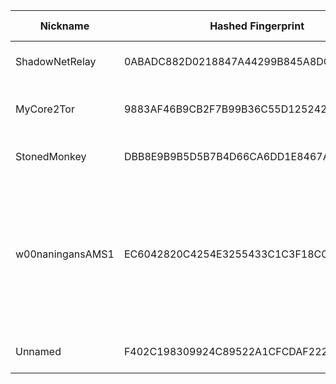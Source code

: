 | Nickname |  Hashed Fingerprint	| Or Addresses | Contact | Running | Flags | Last Seen | First Seen | Last Restarted | Advertised Bandwidth | Platform | Version | Version Status | Recommended Version | Verified hostnames | Exit policy |
|---|---|---|---|---|---|---|---|---|---|---|---|---|---|---|---|
|ShadowNetRelay | 0ABADC882D0218847A44299B845A8DCA9BF2A42D | ["135.181.206.136:9001","[2a01:4f9:c012:67dc::1]:9001"] | admin@example.com | false | Running, V2Dir, Valid | 2025-08-23 01:00:00 | 2025-08-23 01:00:00 | 2025-08-23 00:44:50 | 0 | Tor 0.4.8.17 on Linux | 0.4.8.17 | recommended | true | ["static.136.206.181.135.clients.your-server.de"] | ["reject *:*"]|
|MyCore2Tor | 9883AF46B9CB2F7B99B36C55D1252420F4D0D89D | ["152.86.6.232:443"] | YESsir@myemail.com | true | Running, V2Dir, Valid | 2025-08-23 03:00:00 | 2025-08-23 01:00:00 | 2025-08-23 00:40:40 | 0 | Tor 0.4.8.17 on FreeBSD | 0.4.8.17 | recommended | true | N/A | ["reject *:*"]|
|StonedMonkey | DBB8E9B9B5D5B7B4D66CA6DD1E8467A9B5E9B612 | ["107.189.28.32:9001"] | jesusmalverde911@protonmail.com | true | Running, V2Dir, Valid | 2025-08-23 03:00:00 | 2025-08-23 00:00:00 | 2025-08-22 23:28:08 | 0 | Tor 0.4.8.14 on Linux | 0.4.8.14 | recommended | true | N/A | ["reject *:*"]|
|w00naningansAMS1 | EC6042820C4254E3255433C1C3F18C0413503FF0 | ["45.58.190.74:443","[2610:150:4001:a120:216:3cff:fe4a:e2a9]:443"] | Sod Off <eat@ass.cymru> | true | Exit, Running, V2Dir, Valid | 2025-08-23 03:00:00 | 2025-08-23 00:00:00 | 2025-08-22 22:55:29 | 0 | Tor 0.4.8.17 on Linux | 0.4.8.17 | recommended | true | N/A | ["reject 0.0.0.0/8:*","reject 169.254.0.0/16:*","reject 127.0.0.0/8:*","reject 192.168.0.0/16:*","reject 10.0.0.0/8:*","reject 172.16.0.0/12:*","reject 45.58.190.74:*","accept *:53","accept *:443","accept *:80","accept *:22","reject *:*"]|
|Unnamed | F402C198309924C89522A1CFCDAF222BED56528F | ["139.180.197.9:443"] | N/A | true | Running, V2Dir, Valid | 2025-08-23 03:00:00 | 2025-08-23 00:00:00 | 2025-08-22 23:40:27 | 0 | Tor 0.4.8.17 on Linux | 0.4.8.17 | recommended | true | N/A | ["reject *:*"]|
